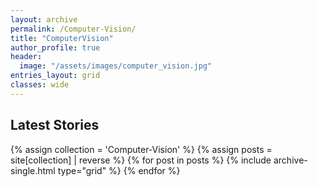 ```yaml
---
layout: archive
permalink: /Computer-Vision/
title: "ComputerVision"
author_profile: true
header:
  image: "/assets/images/computer_vision.jpg"
entries_layout: grid
classes: wide
---
```

## Latest Stories

<div class="grid__wrapper">
  {% assign collection = 'Computer-Vision' %}
  {% assign posts = site[collection] | reverse %}
  {% for post in posts %}
    {% include archive-single.html type="grid" %}
  {% endfor %}
</div>